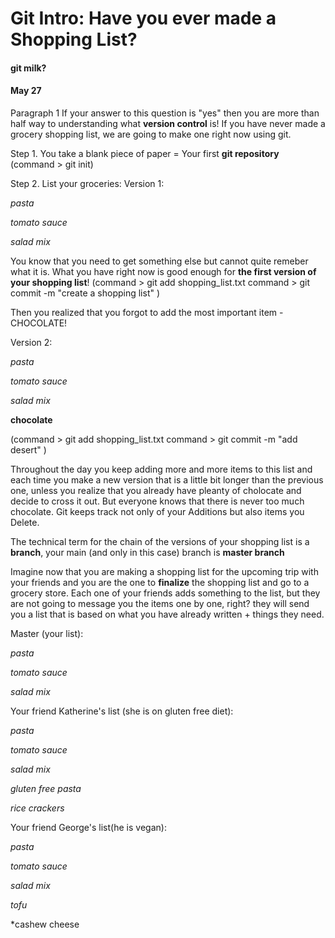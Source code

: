 # Git Intro: Have you ever made a Shopping List?
#### git milk?
#### May 27

Paragraph 1 If your answer to this question is "yes" then you are more than half way to understanding what **version control** is! If you have never made a grocery shopping list, we are going to make one right now using git. 

Step 1. You take a blank piece of paper = Your first **git repository**
(command > git init)

Step 2. List your groceries:
Version 1:

*pasta*

*tomato sauce*

*salad mix*

You know that you need to get something else but cannot quite remeber what it is. What you have right now is good enough for **the first version of your shopping list**!
(command > git add shopping_list.txt
command > git commit -m "create a shopping list" )

Then you realized that you forgot to add the most important item - CHOCOLATE! 

Version 2:

*pasta*

*tomato sauce*

*salad mix*

**chocolate**

(command > git add shopping_list.txt
command > git commit -m "add desert" )

Throughout the day you keep adding more and more items to this list and each time you make a new version that is a little bit longer than the previous one, unless you realize that you already have pleanty of cholocate and decide to cross it out. But everyone knows that there is never too much chocolate. Git keeps track not only of your Additions but also items you Delete. 

The technical term for the chain of the versions of your shopping list is a **branch**, your main (and only in this case) branch is **master branch**

Imagine now that you are making a shopping list for the upcoming trip with your friends and you are the one to **finalize** the shopping list and go to a grocery store. Each one of your friends adds something to the list, but they are not going to message you the items one by one, right? they will send you a list that is based on what you have already written + things they need. 

Master (your list):

*pasta*

*tomato sauce*

*salad mix*

Your friend Katherine's list (she is on gluten free diet):

*pasta*

*tomato sauce*

*salad mix*

*gluten free pasta*

*rice crackers*

Your friend George's list(he is vegan):

*pasta*

*tomato sauce*

*salad mix*

*tofu*

*cashew cheese

